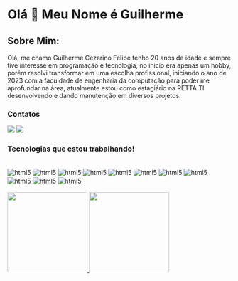 # Olá 👋 Meu Nome é Guilherme

## Sobre Mim: 
Olá, me chamo Guilherme Cezarino Felipe tenho 20 anos de idade e sempre tive interesse em programação e tecnologia, no inicio era apenas um hobby, porém resolvi transformar em uma escolha profissional, iniciando o ano de 2023 com a faculdade de engenharia da computação para poder me aprofundar na área, atualmente estou como estagiário na RETTA TI desenvolvendo e dando manutenção em diversos projetos.

### Contatos

<div>
<a href = "mailto:contato.guicezafe@gmail.com"><img src="https://img.shields.io/badge/Gmail-D14836?style=for-the-badge&logo=gmail&logoColor=white" target="_blank"></a>
<a href="https://www.linkedin.com/in/guilherme-cezarino-felipe-a57893265/" target="_blank"><img src="https://img.shields.io/badge/-LinkedIn-%230077B5?style=for-the-badge&logo=linkedin&logoColor=white" target="_blank"></a>   
</div>

### Tecnologias que estou trabalhando!
<div style="display:inline_block;margim-top:0px;"></br>
<img align="center" alt="html5" src="https://img.shields.io/badge/Django-092E20?style=for-the-badge&logo=django&logoColor=white"/>
<img align="center" alt="html5" src="https://img.shields.io/badge/PostgreSQL-316192?style=for-the-badge&logo=postgresql&logoColor=white"/>
<img align="center" alt="html5" src="https://img.shields.io/badge/MySQL-00000F?style=for-the-badge&logo=mysql&logoColor=white"/>
<img align="center" alt="html5" src="https://img.shields.io/badge/PHP-777BB4?style=for-the-badge&logo=php&logoColor=white"/>
<img align="center" alt="html5" src="https://img.shields.io/badge/Laravel-FF2D20?style=for-the-badge&logo=laravel&logoColor=white"/>
<img align="center" alt="html5" src="https://img.shields.io/badge/JavaScript-323330?style=for-the-badge&logo=javascript&logoColor=F7DF1E"/>
<img align="center" alt="html5" src="https://img.shields.io/badge/TypeScript-007ACC?style=for-the-badge&logo=typescript&logoColor=white"/>
<img align="center" alt="html5" src="https://img.shields.io/badge/Node.js-43853D?style=for-the-badge&logo=node.js&logoColor=white"/>
<img align="center" alt="html5" src="https://img.shields.io/badge/CSS3-1572B6?style=for-the-badge&logo=css3&logoColor=white"/>
<img align="center" alt="html5" src="https://img.shields.io/badge/HTML-239120?style=for-the-badge&logo=html5&logoColor=white"/>
<img align="center" alt="html5" src="https://img.shields.io/badge/docker-%230db7ed.svg?style=for-the-badge&logo=docker&logoColor=white"/>
</div>
</br>
<div>
<a href="https://github.com/GuiCezaF">
<img height="180em" src="https://github-readme-stats.vercel.app/api/top-langs/?username=GuiCezaF&layout=compact&langs_count=7&theme=midnight-purple"/>
<img height="180em" src="https://github-readme-stats.vercel.app/api?username=GuiCezaF&show_icons=true&theme=midnight-purple&include_all_commits=true&count_private=false"/>
</div>



